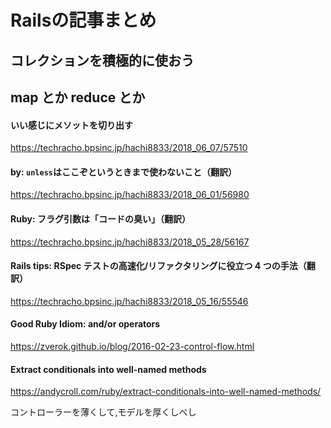 # Railsの記事まとめ

## コレクションを積極的に使おう

[](https://techracho.bpsinc.jp/hachi8833/2018_07_20/59639)

## map とか reduce とか

[](https://techracho.bpsinc.jp/hachi8833/2018_07_17/57968)

#### いい感じにメソットを切り出す

https://techracho.bpsinc.jp/hachi8833/2018_06_07/57510

#### by: `unless`はここぞというときまで使わないこと（翻訳）

https://techracho.bpsinc.jp/hachi8833/2018_06_01/56980

#### Ruby: フラグ引数は「コードの臭い」（翻訳）

https://techracho.bpsinc.jp/hachi8833/2018_05_28/56167

#### Rails tips: RSpec テストの高速化/リファクタリングに役立つ 4 つの手法（翻訳）

https://techracho.bpsinc.jp/hachi8833/2018_05_16/55546

#### Good Ruby Idiom: and/or operators

https://zverok.github.io/blog/2016-02-23-control-flow.html

#### Extract conditionals into well-named methods

https://andycroll.com/ruby/extract-conditionals-into-well-named-methods/

コントローラーを薄くして,モデルを厚くしべし

